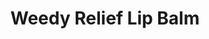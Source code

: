 ---
layout: layouts/lips
title: Weedy Relief Lip Balm
badge: "Special"
sku: relief-lips
short: This all-natural lip balm is just the thing to smooth and moisturize dry lips. This balm is specially formulated for those with extra dry, or cracked, or who suffer from rashes on the lips.

category: "weedy relief"
upprice: 2
url: "/shop/skincare/weedylips"
tags: 
  - product
  - lipbalm
  - featured
  - skincare
herbs:
  - chickweed
  - plantain
  - lavender
  - yarrow
  - calendula
  - comfrey
  - st. johnswort

img: 
  photo:
    - weedy-lips.png
    - weedy-lips-alt.png
  thumb: weedy-lips-thumb.png
  alt: photo of weedy relief lip balm.
---